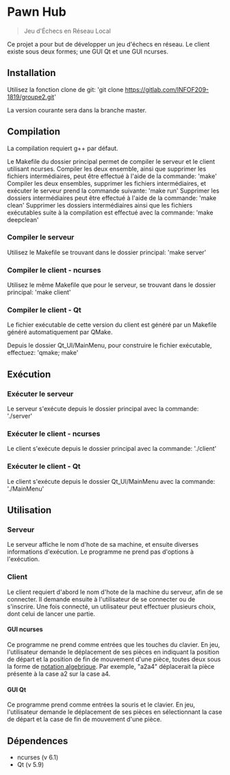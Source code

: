 # Pawn Hub
> Jeu d'Échecs en Réseau Local

Ce projet a pour but de développer un jeu d'échecs en réseau.
Le client existe sous deux formes; une GUI Qt et une GUI ncurses.

## Installation

Utilisez la fonction clone de git:
'git clone https://gitlab.com/INFOF209-1819/groupe2.git'

La version courante sera dans la branche master.

## Compilation

La compilation requiert g++ par défaut.

Le Makefile du dossier principal permet de compiler le serveur et le client utilisant ncurses.
Compiler les deux ensemble, ainsi que supprimer les fichiers intermédiaires, peut être effectué à l'aide de la commande:
'make'
Compiler les deux ensembles, supprimer les fichiers intermédiaires, et exécuter le serveur prend la commande suivante:
'make run'
Supprimer les dossiers intermédiaires peut être effectué à l'aide de la commande:
'make clean'
Supprimer les dossiers intermédiaires ainsi que les fichiers exécutables suite à la compilation est effectué avec la commande:
'make deepclean'

### Compiler le serveur

Utilisez le Makefile se trouvant dans le dossier principal:
'make server'

### Compiler le client - ncurses

Utilisez le même Makefile que pour le serveur, se trouvant dans le dossier principal:
'make client'

### Compiler le client - Qt

Le fichier exécutable de cette version du client est généré par un Makefile généré automatiquement par QMake.

Depuis le dossier Qt_UI/MainMenu, pour construire le fichier exécutable, effectuez:
'qmake; make'

## Exécution

### Exécuter le serveur

Le serveur s'exécute depuis le dossier principal avec la commande:
'./server'

### Exécuter le client - ncurses

Le client s'exécute depuis le dossier principal avec la commande:
'./client'

### Exécuter le client - Qt

Le client s'exécute depuis le dossier Qt_UI/MainMenu avec la commande:
'./MainMenu'

## Utilisation

### Serveur

Le serveur affiche le nom d'hote de sa machine, et ensuite diverses informations d'exécution.
Le programme ne prend pas d'options à l'exécution.

### Client

Le client requiert d'abord le nom d'hote de la machine du serveur, afin de se connecter.
Il demande ensuite à l'utilisateur de se connecter ou de s'inscrire.
Une fois connecté, un utilisateur peut effectuer plusieurs choix, dont celui de lancer une partie.

#### GUI ncurses

Ce programme ne prend comme entrées que les touches du clavier.
En jeu, l'utilisateur demande le déplacement de ses pièces en indiquant la position de départ et la position de fin de mouvement d'une pièce, toutes deux sous la forme de [notation algebrique](https://fr.wikipedia.org/wiki/Notation_alg%C3%A9brique).
Par exemple, "a2a4" déplacerait la pièce présente à la case a2 sur la case a4.

#### GUI Qt

Ce programme prend comme entrées la souris et le clavier.
En jeu, l'utilisateur demande le déplacement de ses pièces en sélectionnant la case de départ et la case de fin de mouvement d'une pièce.

## Dépendences

- ncurses (v 6.1)
- Qt (v 5.9)
